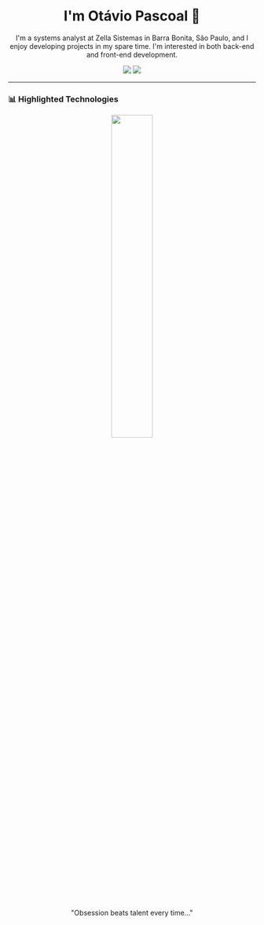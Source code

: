 <h1  align="center">  I'm Otávio Pascoal 👋 </h1>

<p align="center">
I'm a systems analyst at Zella Sistemas in Barra Bonita, São Paulo, and I enjoy developing projects in my spare time. I'm interested in both back-end and front-end development.
</p>

<div align="center"> 
  <a href="https://www.instagram.com/taviinsx_/" target="_blank"><img src="https://img.shields.io/badge/-Instagram-%23E4405F?style=for-the-badge&logo=instagram&logoColor=white" target="_blank"></a>
  <a href="https://www.linkedin.com/in/otavio-augusto-pascoal-603a46265/" target="_blank"><img src="https://img.shields.io/badge/-LinkedIn-%230077B5?style=for-the-badge&logo=linkedin&logoColor=white" target="_blank"></a> 
</div>

---
 
### 📊 Highlighted Technologies

<p align="center">
  <img width="41%" src="https://github-readme-stats.vercel.app/api/top-langs?username=0tavioPascoal&layout=compact&langs_count=8&theme=dark" />
</p>

 <p align="center">
    "Obsession beats talent every time..."
 </p>
